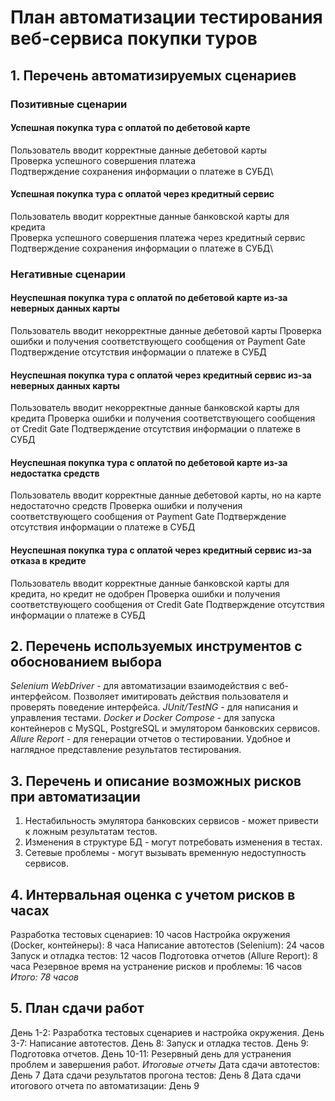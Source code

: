 # План автоматизации тестирования веб-сервиса покупки туров
## 1. Перечень автоматизируемых сценариев
### Позитивные сценарии
#### Успешная покупка тура с оплатой по дебетовой карте
Пользователь вводит корректные данные дебетовой карты\
Проверка успешного совершения платежа\
Подтверждение сохранения информации о платеже в СУБД\
#### Успешная покупка тура с оплатой через кредитный сервис
Пользователь вводит корректные данные банковской карты для кредита\
Проверка успешного совершения платежа через кредитный сервис\
Подтверждение сохранения информации о платеже в СУБД\

### Негативные сценарии
#### Неуспешная покупка тура с оплатой по дебетовой карте из-за неверных данных карты
Пользователь вводит некорректные данные дебетовой карты
Проверка ошибки и получения соответствующего сообщения от Payment Gate
Подтверждение отсутствия информации о платеже в СУБД
#### Неуспешная покупка тура с оплатой через кредитный сервис из-за неверных данных карты
Пользователь вводит некорректные данные банковской карты для кредита
Проверка ошибки и получения соответствующего сообщения от Credit Gate
Подтверждение отсутствия информации о платеже в СУБД
#### Неуспешная покупка тура с оплатой по дебетовой карте из-за недостатка средств
Пользователь вводит корректные данные дебетовой карты, но на карте недостаточно средств
Проверка ошибки и получения соответствующего сообщения от Payment Gate
Подтверждение отсутствия информации о платеже в СУБД
#### Неуспешная покупка тура с оплатой через кредитный сервис из-за отказа в кредите
Пользователь вводит корректные данные банковской карты для кредита, но кредит не одобрен
Проверка ошибки и получения соответствующего сообщения от Credit Gate
Подтверждение отсутствия информации о платеже в СУБД

## 2. Перечень используемых инструментов с обоснованием выбора
*Selenium WebDriver* - для автоматизации взаимодействия с веб-интерфейсом.
Позволяет имитировать действия пользователя и проверять поведение интерфейса.
*JUnit/TestNG* - для написания и управления тестами.
*Docker и Docker Compose* - для запуска контейнеров с MySQL, PostgreSQL и эмулятором банковских сервисов.
*Allure Report* - для генерации отчетов о тестировании.
Удобное и наглядное представление результатов тестирования.

## 3. Перечень и описание возможных рисков при автоматизации
1. Нестабильность эмулятора банковских сервисов - может привести к ложным результатам тестов.
2. Изменения в структуре БД - могут потребовать изменения в тестах.
3. Сетевые проблемы - могут вызывать временную недоступность сервисов.

## 4. Интервальная оценка с учетом рисков в часах
Разработка тестовых сценариев: 10 часов
Настройка окружения (Docker, контейнеры): 8 часа
Написание автотестов (Selenium): 24 часов
Запуск и отладка тестов: 12 часов
Подготовка отчетов (Allure Report): 8 часа
Резервное время на устранение рисков и проблемы: 16 часов
*Итого: 78 часов*

## 5. План сдачи работ
День 1-2: Разработка тестовых сценариев и настройка окружения.
День 3-7: Написание автотестов.
День 8: Запуск и отладка тестов.
День 9: Подготовка отчетов.
День 10-11: Резервный день для устранения проблем и завершения работ.
*Итоговые отчеты*
Дата сдачи автотестов: День 7
Дата сдачи результатов прогона тестов: День 8
Дата сдачи итогового отчета по автоматизации: День 9
